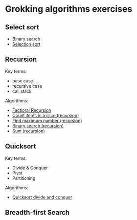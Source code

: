 # Grokking algorithms exercises

## Select sort

- [Binary search](https://go.dev/play/p/FCC3NEn5SQ-)
- [Selection sort](https://go.dev/play/p/tH96VhF7ync)

## Recursion

Key terms:
- base case
- recursive case
- call stack

Algorithms:
- [Factioral Recursion](https://play.golang.com/p/Ta9vPb-SC0N)
- [Count items in a slice (recursion)](https://go.dev/play/p/BcpvpAq1MKP)
- [Find maximum number (recursion)](https://go.dev/play/p/KLy0MyZ9K5W)
- [Binary search (recursion)](https://go.dev/play/p/7qM0WKge6O_x)
- [Sum (recursion)](https://go.dev/play/p/Nnvc4BXF9de)

## Quicksort

Key terms:
- Divide & Conquer
- Pivot
- Partitioning

Algorithms:
- [Quicksort divide and conquer](https://go.dev/play/p/Cx7Mq9svxTa)


## Breadth-first Search


